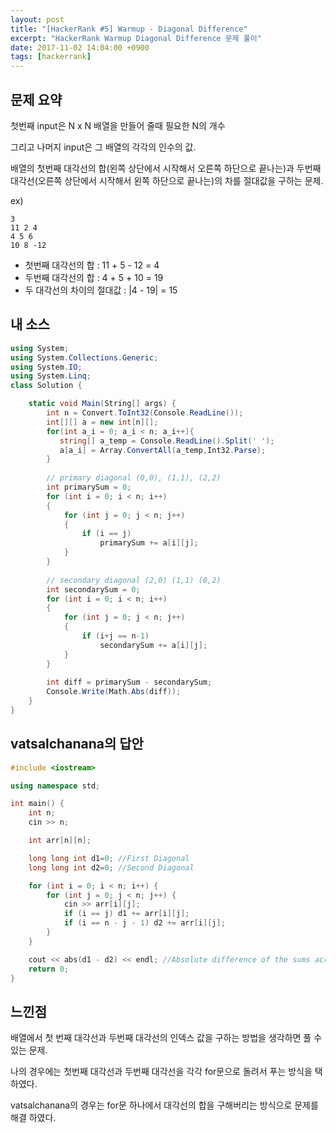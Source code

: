 ```yaml
---
layout: post
title: "[HackerRank #5] Warmup - Diagonal Difference"
excerpt: "HackerRank Warmup Diagonal Difference 문제 풀이"
date: 2017-11-02 14:04:00 +0900
tags: [hackerrank]
---
```


## 문제 요약

첫번째 input은 N x N 배열을 만들어 줄때 필요한 N의 개수

그리고 나머지 input은 그 배열의 각각의 인수의 값.

배열의 첫번째 대각선의 합(왼쪽 상단에서 시작해서 오른쪽 하단으로 끝나는)과 두번째 대각선(오른쪽 상단에서 시작해서 왼쪽 하단으로 끝나는)의 차를 절대값을 구하는 문제.

ex)

```
3
11 2 4
4 5 6
10 8 -12
```

- 첫번째 대각선의 합 : 11 + 5 - 12 = 4
- 두번째 대각선의 합 : 4 + 5 + 10 = 19
- 두 대각선의 차이의 절대값 : |4 - 19| = 15




## 내 소스

```csharp
using System;
using System.Collections.Generic;
using System.IO;
using System.Linq;
class Solution {

    static void Main(String[] args) {
        int n = Convert.ToInt32(Console.ReadLine());
        int[][] a = new int[n][];
        for(int a_i = 0; a_i < n; a_i++){
           string[] a_temp = Console.ReadLine().Split(' ');
           a[a_i] = Array.ConvertAll(a_temp,Int32.Parse);
        }
        
        // primary diagonal (0,0), (1,1), (2,2)
        int primarySum = 0;
        for (int i = 0; i < n; i++)
        {
            for (int j = 0; j < n; j++)
            {
                if (i == j)
                    primarySum += a[i][j];
            }
        }
        
        // secondary diagonal (2,0) (1,1) (0,2)
        int secondarySum = 0;
        for (int i = 0; i < n; i++)
        {
            for (int j = 0; j < n; j++)
            {
                if (i+j == n-1)
                    secondarySum += a[i][j];
            }
        }
        
        int diff = primarySum - secondarySum;               
        Console.Write(Math.Abs(diff));
    }
}
```

## vatsalchanana의 답안

```cpp
#include <iostream>

using namespace std;

int main() {
    int n;
    cin >> n;

    int arr[n][n];

    long long int d1=0; //First Diagonal
    long long int d2=0; //Second Diagonal

    for (int i = 0; i < n; i++) {
        for (int j = 0; j < n; j++) {
            cin >> arr[i][j];
            if (i == j) d1 += arr[i][j];
            if (i == n - j - 1) d2 += arr[i][j];
        }
    }

    cout << abs(d1 - d2) << endl; //Absolute difference of the sums across the diagonals
    return 0;
}
```

## 느낀점

배열에서 첫 번째 대각선과 두번째 대각선의 인덱스 값을 구하는 방법을 생각하면 풀 수 있는 문제.

나의 경우에는 첫번째 대각선과 두번째 대각선을 각각 for문으로 돌려서 푸는 방식을 택하였다.

vatsalchanana의 경우는 for문 하나에서 대각선의 합을 구해버리는 방식으로 문제를 해결 하였다.